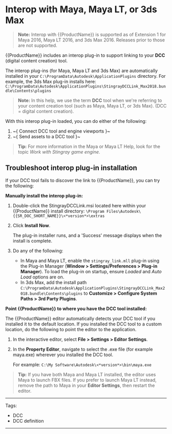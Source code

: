 # Interop with Maya, Maya LT, or 3ds Max

>**Note:** Interop with {{ProductName}} is supported as of Extension 1 for Maya 2016, Maya LT 2016, and 3ds Max 2016. Releases prior to those are not supported.

{{ProductName}} includes an interop plug-in to support linking to your **DCC** (digital content creation) tool.

The interop plug-ins (for Maya, Maya LT and 3ds Max) are automatically installed in your `C:\ProgramData\Autodesk\ApplicationPlugins` directory. For example, the 3ds Max plug-in installs here: `C:\ProgramData\Autodesk\ApplicationPlugins\StingrayDCCLink_Max2018.bundle\Contents\plugins`

> **Note:** In this help, we use the term **DCC** tool when we're referring to your content creation tool (such as Maya, Maya LT, or 3ds Max). (DCC = digital content creation).

With this interop plug-in loaded, you can do either of the following:

1. ~{ Connect DCC tool and engine viewports }~
2. ~{ Send assets to a DCC tool }~

> **Tip:** For more information in the Maya or Maya LT Help, look for the topic *Work with Stingray game engine*.

## Troubleshoot interop plug-in installation

If your DCC tool fails to discover the link to {{ProductName}}, you can try the following:

**Manually install the interop plug-in:**

1. Double-click the StingrayDCCLink.msi located here within your {{ProductName}} install directory: `\Program Files\Autodesk\{{SR_DOC_SHORT_NAME}}\<*version*>\extras`

2. Click **Install Now**.

    The plug-in installer runs, and a 'Success' message displays when the install is complete.

3. Do any of the following:

	 - In Maya and Maya LT, enable the `stingray_link.mll` plug-in using the Plug-in Manager (**Window > Settings/Preferences > Plug-in Manager**). To load the plug-in on startup, ensure *Loaded* and *Auto Load* options are on.
	 - In 3ds Max, add the install path `C:\ProgramData\Autodesk\ApplicationPlugins\StingrayDCCLink_Max2018.bundle\Contents\plugins` to **Customize > Configure System Paths > 3rd Party Plugins**.

**Point {{ProductName}} to where you have the DCC tool installed:**

The {{ProductName}} editor automatically detects your DCC tool if you installed it to the default location. If you installed the DCC tool to a custom location, do the following to point the editor to the application.

1. In the interactive editor, select **File > Settings > Editor Settings**.

2. In the **Property Editor**, navigate to select the .exe file (for example maya.exe) wherever you installed the DCC tool.

	For example: `C:\My Software\Autodesk\<*version*>\bin\maya.exe`

> **Tip:** If you have both Maya and Maya LT installed, the editor uses Maya to launch FBX files. If you prefer to launch Maya LT instead, remove the path to Maya in your **Editor Settings**, then restart the editor.

---
Tags:
- DCC
- DCC definition
---
